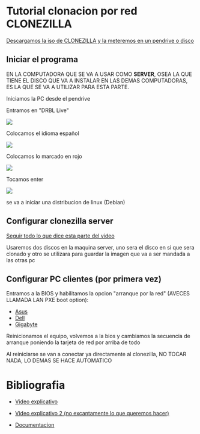 
# Tutorial clonacion por red CLONEZILLA

[Descargamos la iso de CLONEZILLA y la meteremos en un pendrive o disco](https://mega.nz/file/x9Rl1BJK#rQp4iviHJRdMw3yCfWmDP44402spkkmxvQzT6jope98)

## Iniciar el programa

EN LA COMPUTADORA QUE SE VA A USAR COMO **SERVER**, OSEA LA QUE TIENE EL DISCO QUE VA A INSTALAR EN LAS DEMAS COMPUTADORAS, ES LA QUE SE VA A UTILIZAR PARA ESTA PARTE.

Iniciamos la PC desde el pendrive

Entramos en "DRBL Live"

![](https://img001.prntscr.com/file/img001/EtsinPI3Qv2uZdfe7ErgXg.jpeg)

Colocamos el idioma español

![](https://img001.prntscr.com/file/img001/XPK9RhS0S2S7MOvVNI6mLg.jpeg)

Colocamos lo marcado en rojo

![](https://img001.prntscr.com/file/img001/fZv3mC6bQlacVd-VcxdF2w.jpeg)

Tocamos enter

![](https://img001.prntscr.com/file/img001/PchcCf3zRJaiDZA3BKRq6Q.jpeg)

se va a iniciar una distribucion de linux (Debian)

## Configurar clonezilla server 

[Seguir todo lo que dice esta parte del video](https://youtu.be/JJH1k2h42kw?t=449)

Usaremos dos discos en la maquina server, uno sera el disco en si que sera clonado y otro se utilizara para guardar la imagen que va a ser mandada a las otras pc

## Configurar PC clientes (por primera vez)

Entramos a la BIOS y habilitamos la opcion "arranque por la red" (AVECES LLAMADA LAN PXE boot option):

- [Asus](https://www.asus.com/es/support/faq/1052166/#:~:text=Presione%20F2%20durante%20el%20inicio%20para%20ingresar%20a,desmarque%20Iniciar%20dispositivos%20de%20red%20en%20%C3%BAltimo%20lugar)
- [Dell](https://www.dell.com/support/kbdoc/es-py/000131551/configuracion-del-bios-para-permitir-el-arranque-pxe-en-modelos-mas-recientes-de-laptops-dell-latitude)
- [Gigabyte](https://todosloshechos.es/como-habilitar-la-tarjeta-de-red-en-la-bios#:~:text=Ingrese%20al%20BIOS%20%28C%C3%B3mo%20ingresar%20al%20BIOS%20en,salga%20del%20BIOS%20%28las%20figuras%20son%20para%20referencia%29)

Reinicionamos el equipo, volvemos a la bios y cambiamos la secuencia de arranque poniendo la tarjeta de red por arriba de todo

Al reiniciarse se van a conectar ya directamente al clonezilla, NO TOCAR NADA, LO DEMAS SE HACE AUTOMATICO

# Bibliografia

- [Video explicativo](https://www.youtube.com/watch?v=JJH1k2h42kw)

- [Video explicativo 2 (no excantamente lo que queremos hacer)](https://www.youtube.com/watch?v=GnQRemEkUhE)

- [Documentacion](https://clonezilla.org/clonezilla-live-doc.php)
